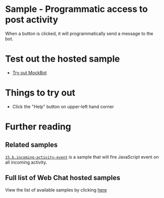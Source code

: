 # Sample - Programmatic access to post activity

When a button is clicked, it will programmatically send a message to the bot.

# Test out the hosted sample

- [Try out MockBot](https://microsoft.github.io/BotFramework-WebChat/15.c.programmatic-post-activity)

# Things to try out

- Click the "Help" button on upper-left hand corner

# Further reading

## Related samples

[`15.b.incoming-activity-event`](https://github.com/Microsoft/BotFramework-WebChat/tree/master/samples/15.a.incoming-activity-event) is a sample that will fire JavaScript event on all incoming activity.

## Full list of Web Chat hosted samples

View the list of available samples by clicking [here](https://github.com/Microsoft/BotFramework-WebChat/tree/master/samples)
